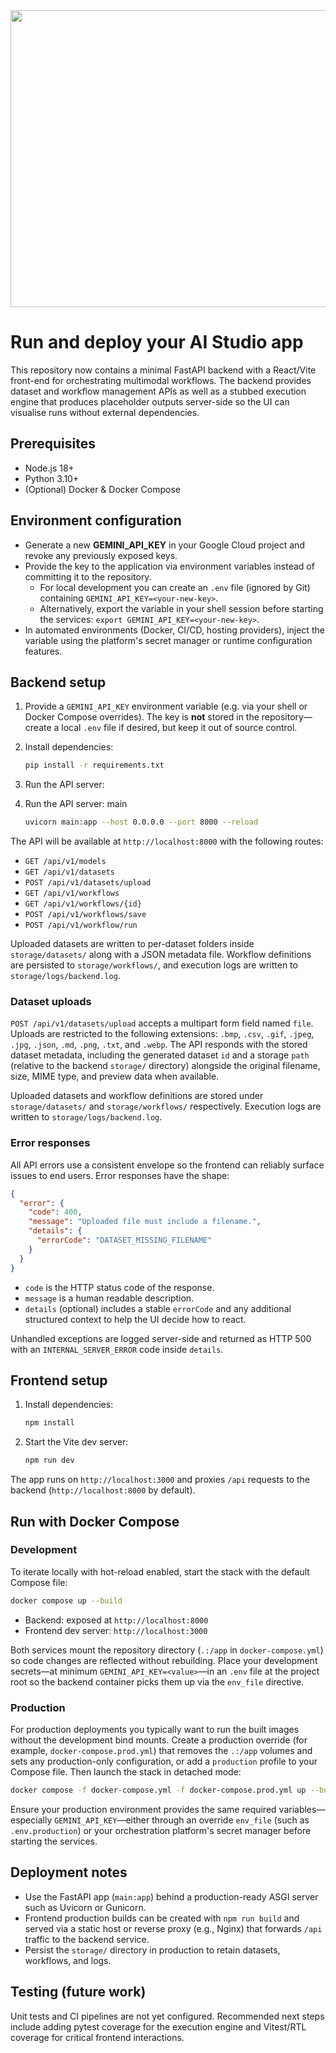 <div align="center">
<img width="1200" height="475" alt="GHBanner" src="https://github.com/user-attachments/assets/0aa67016-6eaf-458a-adb2-6e31a0763ed6" />
</div>

# Run and deploy your AI Studio app

This repository now contains a minimal FastAPI backend with a React/Vite front-end for orchestrating multimodal workflows. The backend provides dataset and workflow management APIs as well as a stubbed execution engine that produces placeholder outputs server-side so the UI can visualise runs without external dependencies.

## Prerequisites

- Node.js 18+
- Python 3.10+
- (Optional) Docker & Docker Compose

## Environment configuration

- Generate a new **GEMINI_API_KEY** in your Google Cloud project and revoke any previously exposed keys.
- Provide the key to the application via environment variables instead of committing it to the repository.
  - For local development you can create an `.env` file (ignored by Git) containing `GEMINI_API_KEY=<your-new-key>`.
  - Alternatively, export the variable in your shell session before starting the services: `export GEMINI_API_KEY=<your-new-key>`.
- In automated environments (Docker, CI/CD, hosting providers), inject the variable using the platform's secret manager or runtime configuration features.

## Backend setup

1. Provide a `GEMINI_API_KEY` environment variable (e.g. via your shell or Docker Compose overrides). The key is **not** stored in the repository—create a local `.env` file if desired, but keep it out of source control.
2. Install dependencies:
   ```bash
   pip install -r requirements.txt
   ```

3. Run the API server:

2. Run the API server:
 main
   ```bash
   uvicorn main:app --host 0.0.0.0 --port 8000 --reload
   ```

The API will be available at `http://localhost:8000` with the following routes:

- `GET /api/v1/models`
- `GET /api/v1/datasets`
- `POST /api/v1/datasets/upload`
- `GET /api/v1/workflows`
- `GET /api/v1/workflows/{id}`
- `POST /api/v1/workflows/save`
- `POST /api/v1/workflow/run`


Uploaded datasets are written to per-dataset folders inside `storage/datasets/` along with a JSON metadata file. Workflow definitions are persisted to `storage/workflows/`, and execution logs are written to `storage/logs/backend.log`.

### Dataset uploads

`POST /api/v1/datasets/upload` accepts a multipart form field named `file`. Uploads are restricted to the following extensions: `.bmp`, `.csv`, `.gif`, `.jpeg`, `.jpg`, `.json`, `.md`, `.png`, `.txt`, and `.webp`. The API responds with the stored dataset metadata, including the generated dataset `id` and a storage `path` (relative to the backend `storage/` directory) alongside the original filename, size, MIME type, and preview data when available.

Uploaded datasets and workflow definitions are stored under `storage/datasets/` and `storage/workflows/` respectively. Execution logs are written to `storage/logs/backend.log`.


### Error responses

All API errors use a consistent envelope so the frontend can reliably surface issues to end users. Error responses have the shape:

```json
{
  "error": {
    "code": 400,
    "message": "Uploaded file must include a filename.",
    "details": {
      "errorCode": "DATASET_MISSING_FILENAME"
    }
  }
}
```

- `code` is the HTTP status code of the response.
- `message` is a human readable description.
- `details` (optional) includes a stable `errorCode` and any additional structured context to help the UI decide how to react.

Unhandled exceptions are logged server-side and returned as HTTP 500 with an `INTERNAL_SERVER_ERROR` code inside `details`.

## Frontend setup

1. Install dependencies:
   ```bash
   npm install
   ```
2. Start the Vite dev server:
   ```bash
   npm run dev
   ```

The app runs on `http://localhost:3000` and proxies `/api` requests to the backend (`http://localhost:8000` by default).

## Run with Docker Compose

### Development

To iterate locally with hot-reload enabled, start the stack with the default Compose file:

```bash
docker compose up --build
```

- Backend: exposed at `http://localhost:8000`
- Frontend dev server: `http://localhost:3000`

Both services mount the repository directory (`.:/app` in `docker-compose.yml`) so code changes are reflected without rebuilding. Place your development secrets—at minimum `GEMINI_API_KEY=<value>`—in an `.env` file at the project root so the backend container picks them up via the `env_file` directive.

### Production

For production deployments you typically want to run the built images without the development bind mounts. Create a production override (for example, `docker-compose.prod.yml`) that removes the `.:/app` volumes and sets any production-only configuration, or add a `production` profile to your Compose file. Then launch the stack in detached mode:

```bash
docker compose -f docker-compose.yml -f docker-compose.prod.yml up --build -d
```

Ensure your production environment provides the same required variables—especially `GEMINI_API_KEY`—either through an override `env_file` (such as `.env.production`) or your orchestration platform's secret manager before starting the services.

## Deployment notes

- Use the FastAPI app (`main:app`) behind a production-ready ASGI server such as Uvicorn or Gunicorn.
- Frontend production builds can be created with `npm run build` and served via a static host or reverse proxy (e.g., Nginx) that forwards `/api` traffic to the backend service.
- Persist the `storage/` directory in production to retain datasets, workflows, and logs.

## Testing (future work)

Unit tests and CI pipelines are not yet configured. Recommended next steps include adding pytest coverage for the execution engine and Vitest/RTL coverage for critical frontend interactions.
